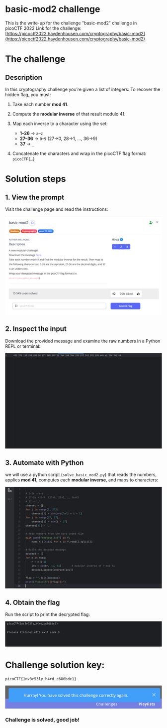 # basic-mod2 challenge

This is the write-up for the challenge "basic-mod2" challenge in picoCTF 2022
Link for the challenge: [https://picoctf2022.haydenhousen.com/cryptography/basic-mod2](https://picoctf2022.haydenhousen.com/cryptography/basic-mod2)

# The challenge

## Description

In this cryptography challenge you’re given a list of integers. To recover the hidden flag, you must:

1. Take each number **mod 41**.
2. Compute the **modular inverse** of that result modulo 41.
3. Map each inverse to a character using the set:

   * **1–26** → `a`–`z`
   * **27–36** → `0`–`9`  (27→0, 28→1, …, 36→9)
   * **37** → `_`
4. Concatenate the characters and wrap in the picoCTF flag format: `picoCTF{…}`

# Solution steps

## 1. View the prompt

Visit the challenge page and read the instructions:

![Challenge Prompt](./img/challange-start.png)

## 2. Inspect the input

Download the provided message and examine the raw numbers in a Python REPL or terminal:

![Downloaded Numbers](./img/message-text.png)

## 3. Automate with Python

we will use a python script (`solve_basic_mod2.py`) that reads the numbers, applies **mod 41**, computes each **modular inverse**, and maps to characters:

![Python Script](./img/python-sol.png)

## 4. Obtain the flag

Run the script to print the decrypted flag:

![Python Solution](./img/python-console.png)

# Challenge solution key:

```
picoCTF{1nv3r53ly_h4rd_c680bdc1}
```

![Final Flag](./img/solved.png)
### Challenge is solved, good job!
